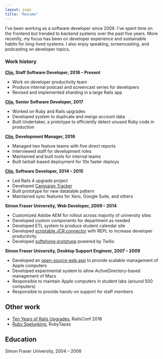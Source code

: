 ```yaml
---
layout: page
title: "Resume"
---
```


I've been working as a software developer since 2009. I've spent time on the frontend but trended to backend systems over the past five years. More recently, my focus has been on developer experience and sustainable habits for long-lived systems. I also enjoy speaking, screencasting, and podcasting on developer topics.

### Work history

**[Clio](https://www.clio.com), Staff Software Developer, 2018 – Present**

- Work on developer productivity team
- Produce internal podcast and screencast series for developers
- Revised and implemented sharding in a large Rails app

**[Clio](https://www.clio.com), Senior Software Developer, 2017**

- Worked on Ruby and Rails upgrades
- Developed system to duplicate and merge account data
- Built Undertaker, a prototype to efficiently detect unused Ruby code in production

**[Clio](https://www.clio.com), Development Manager, 2016**

- Managed two feature teams with five direct reports
- Interviewed staff for development roles
- Maintained and built tools for internal teams
- Built tarball-based deployment for 10x faster deploys

**[Clio](https://www.clio.com), Software Developer, 2014 – 2015**

- Led Rails 4 upgrade project
- Developed [Campaign Tracker](https://www.youtube.com/watch?v=bn9joOpqNNU&feature=youtu.be&t=2291)
- Built prototype for new datatable pattern
- Maintained sync features for Xero, Google Suite, and others

**Simon Fraser University, Web Developer, 2009 – 2014**

- Customized Adobe AEM for rollout across majority of university sites
- Developed custom components for department as needed
- Developed ETL system to produce student calendar site
- Developed [scriptable JCR connector](https://github.com/jnraine/safety-pin) with REPL to increase developer productivity
- Developed [softphone prototype](https://github.com/jnraine/centraal) powered by Twilio

**Simon Fraser University, Desktop Support Engineer, 2007 – 2009**

- Developed an [open-source web app](https://github.com/jnraine/munkiserver) to provide scalable management of Apple computers
- Developed experimental system to allow ActiveDirectory-based management of Macs
- Responsible to maintain Apple computers in student labs (around 500 computers)
- Responsible to provide hands-on support for staff members

## Other work

- [Ten Years of Rails Upgrades](https://www.youtube.com/watch?v=6aCfc0DkSFo), RailsConf 2018
- [Ruby Spelunking](https://www.rubytapas.com/2018/08/13/ruby-spelunking/), RubyTapas

## Education

Simon Fraser University, 2004 – 2008
